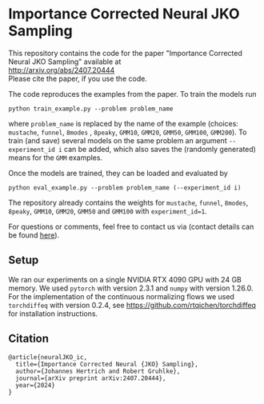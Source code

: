 # Importance Corrected Neural JKO Sampling

This repository contains the code for the paper "Importance Corrected Neural JKO Sampling" available at  
http://arxiv.org/abs/2407.20444  
Please cite the paper, if you use the code.

The code reproduces the examples from the paper. To train the models run

```
python train_example.py --problem problem_name
```

where `problem_name` is replaced by the name of the example (choices: `mustache`, `funnel`, `8modes` , `8peaky`, `GMM10`, `GMM20`, `GMM50`, `GMM100`, `GMM200`).
To train (and save) several models on the same problem an argument `--experiment_id i` can be added, which also saves the (randomly generated) means for the `GMM` examples.

Once the models are trained, they can be loaded and evaluated by

```
python eval_example.py --problem problem_name (--experiment_id i)
```
The repository already contains the weights for `mustache`, `funnel`, `8modes`, `8peaky`, `GMM10`, `GMM20`, `GMM50` and `GMM100` with `experiment_id=1`.

For questions or comments, feel free to contact us via (contact details can be found [here](https://johertrich.github.io)).

## Setup

We ran our experiments on a single NVIDIA RTX 4090 GPU with 24 GB memory. We used `pytorch` 
with version 2.3.1 and `numpy` with version 1.26.0.
For the implementation of the continuous normalizing flows we used `torchdiffeq` with version 0.2.4, see https://github.com/rtqichen/torchdiffeq for installation instructions.

## Citation

```
@article{neuralJKO_ic,
  title={Importance Corrected Neural {JKO} Sampling},
  author={Johannes Hertrich and Robert Gruhlke},
  journal={arXiv preprint arXiv:2407.20444},
  year={2024}
}
```
